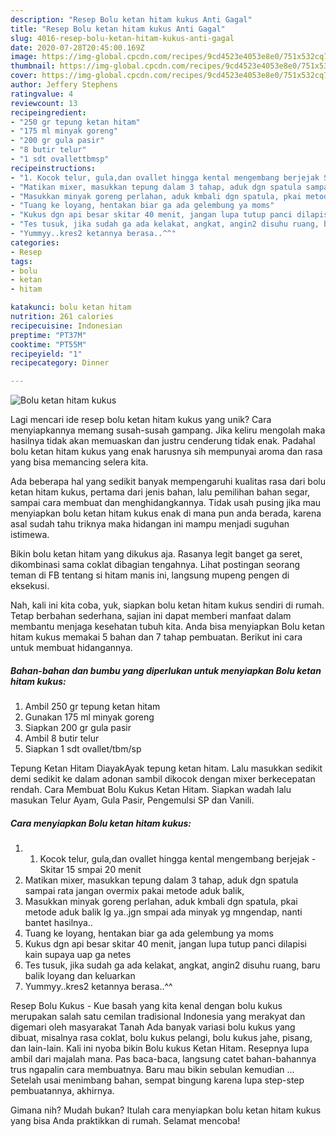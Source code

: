 ```yaml
---
description: "Resep Bolu ketan hitam kukus Anti Gagal"
title: "Resep Bolu ketan hitam kukus Anti Gagal"
slug: 4016-resep-bolu-ketan-hitam-kukus-anti-gagal
date: 2020-07-28T20:45:00.169Z
image: https://img-global.cpcdn.com/recipes/9cd4523e4053e8e0/751x532cq70/bolu-ketan-hitam-kukus-foto-resep-utama.jpg
thumbnail: https://img-global.cpcdn.com/recipes/9cd4523e4053e8e0/751x532cq70/bolu-ketan-hitam-kukus-foto-resep-utama.jpg
cover: https://img-global.cpcdn.com/recipes/9cd4523e4053e8e0/751x532cq70/bolu-ketan-hitam-kukus-foto-resep-utama.jpg
author: Jeffery Stephens
ratingvalue: 4
reviewcount: 13
recipeingredient:
- "250 gr tepung ketan hitam"
- "175 ml minyak goreng"
- "200 gr gula pasir"
- "8 butir telur"
- "1 sdt ovallettbmsp"
recipeinstructions:
- "1. Kocok telur, gula,dan ovallet hingga kental mengembang berjejak Skitar 15 smpai 20 menit"
- "Matikan mixer, masukkan tepung dalam 3 tahap, aduk dgn spatula sampai rata jangan overmix pakai metode aduk balik,"
- "Masukkan minyak goreng perlahan, aduk kmbali dgn spatula, pkai metode aduk balik lg ya..jgn smpai ada minyak yg mngendap, nanti bantet hasilnya.."
- "Tuang ke loyang, hentakan biar ga ada gelembung ya moms"
- "Kukus dgn api besar skitar 40 menit, jangan lupa tutup panci dilapisi kain supaya uap ga netes"
- "Tes tusuk, jika sudah ga ada kelakat, angkat, angin2 disuhu ruang, baru balik loyang dan keluarkan"
- "Yummyy..kres2 ketannya berasa..^^"
categories:
- Resep
tags:
- bolu
- ketan
- hitam

katakunci: bolu ketan hitam 
nutrition: 261 calories
recipecuisine: Indonesian
preptime: "PT37M"
cooktime: "PT55M"
recipeyield: "1"
recipecategory: Dinner

---
```



![Bolu ketan hitam kukus](https://img-global.cpcdn.com/recipes/9cd4523e4053e8e0/751x532cq70/bolu-ketan-hitam-kukus-foto-resep-utama.jpg)

Lagi mencari ide resep bolu ketan hitam kukus yang unik? Cara menyiapkannya memang susah-susah gampang. Jika keliru mengolah maka hasilnya tidak akan memuaskan dan justru cenderung tidak enak. Padahal bolu ketan hitam kukus yang enak harusnya sih mempunyai aroma dan rasa yang bisa memancing selera kita.

Ada beberapa hal yang sedikit banyak mempengaruhi kualitas rasa dari bolu ketan hitam kukus, pertama dari jenis bahan, lalu pemilihan bahan segar, sampai cara membuat dan menghidangkannya. Tidak usah pusing jika mau menyiapkan bolu ketan hitam kukus enak di mana pun anda berada, karena asal sudah tahu triknya maka hidangan ini mampu menjadi suguhan istimewa.

Bikin bolu ketan hitam yang dikukus aja. Rasanya legit banget ga seret, dikombinasi sama coklat dibagian tengahnya. Lihat postingan seorang teman di FB tentang si hitam manis ini, langsung mupeng pengen di eksekusi.


Nah, kali ini kita coba, yuk, siapkan bolu ketan hitam kukus sendiri di rumah. Tetap berbahan sederhana, sajian ini dapat memberi manfaat dalam membantu menjaga kesehatan tubuh kita. Anda bisa menyiapkan Bolu ketan hitam kukus memakai 5 bahan dan 7 tahap pembuatan. Berikut ini cara untuk membuat hidangannya.

<!--inarticleads1-->

##### Bahan-bahan dan bumbu yang diperlukan untuk menyiapkan Bolu ketan hitam kukus:

1. Ambil 250 gr tepung ketan hitam
1. Gunakan 175 ml minyak goreng
1. Siapkan 200 gr gula pasir
1. Ambil 8 butir telur
1. Siapkan 1 sdt ovallet/tbm/sp


Tepung Ketan Hitam DiayakAyak tepung ketan hitam. Lalu masukkan sedikit demi sedikit ke dalam adonan sambil dikocok dengan mixer berkecepatan rendah. Cara Membuat Bolu Kukus Ketan Hitam. Siapkan wadah lalu masukan Telur Ayam, Gula Pasir, Pengemulsi SP dan Vanili. 

<!--inarticleads2-->

##### Cara menyiapkan Bolu ketan hitam kukus:

1. 1. Kocok telur, gula,dan ovallet hingga kental mengembang berjejak - Skitar 15 smpai 20 menit
1. Matikan mixer, masukkan tepung dalam 3 tahap, aduk dgn spatula sampai rata jangan overmix pakai metode aduk balik,
1. Masukkan minyak goreng perlahan, aduk kmbali dgn spatula, pkai metode aduk balik lg ya..jgn smpai ada minyak yg mngendap, nanti bantet hasilnya..
1. Tuang ke loyang, hentakan biar ga ada gelembung ya moms
1. Kukus dgn api besar skitar 40 menit, jangan lupa tutup panci dilapisi kain supaya uap ga netes
1. Tes tusuk, jika sudah ga ada kelakat, angkat, angin2 disuhu ruang, baru balik loyang dan keluarkan
1. Yummyy..kres2 ketannya berasa..^^


Resep Bolu Kukus - Kue basah yang kita kenal dengan bolu kukus merupakan salah satu cemilan tradisional Indonesia yang merakyat dan digemari oleh masyarakat Tanah Ada banyak variasi bolu kukus yang dibuat, misalnya rasa coklat, bolu kukus pelangi, bolu kukus jahe, pisang, dan lain-lain. Kali ini nyoba bikin Bolu kukus Ketan Hitam. Resepnya lupa ambil dari majalah mana. Pas baca-baca, langsung catet bahan-bahannya trus ngapalin cara membuatnya. Baru mau bikin sebulan kemudian … Setelah usai menimbang bahan, sempat bingung karena lupa step-step pembuatannya, akhirnya. 

Gimana nih? Mudah bukan? Itulah cara menyiapkan bolu ketan hitam kukus yang bisa Anda praktikkan di rumah. Selamat mencoba!
